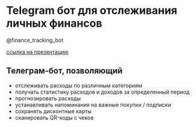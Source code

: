 # Telegram бот для отслеживания личных финансов
@finance_tracking_bot

[ссылка на презентацию](https://docs.google.com/presentation/d/1JhkHC6f45zr7iN4x3Zty58pGp2D-dvCZo03XfAH-Cyg/edit?usp=sharing)

## Телеграм-бот, позволяющий
* отслеживать расходы по различным категориям
* получать статистику расходов и доходов за определенный период
* прогнозировать расходы
* устанавливать напоминания на важные покупки / подписки
* сохранять дисконтные карты
* сканировать QR-коды с чеков

